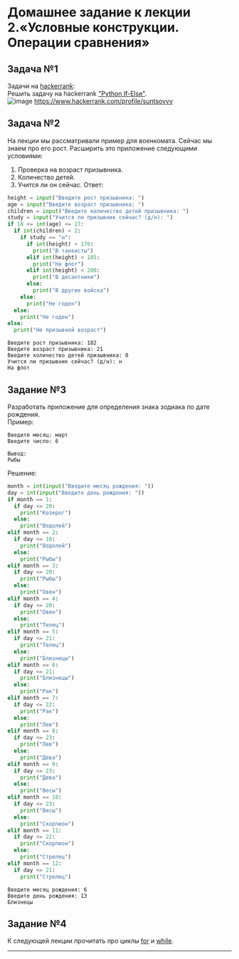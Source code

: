 
# Домашнее задание к лекции 2.«Условные конструкции. Операции сравнения»

## Задача №1
Задачи на [hackerrank](https://www.hackerrank.com/domains/python):  
Решить задачу на hackerrank ["Python If-Else"](https://www.hackerrank.com/challenges/py-if-else/problem).  
![image](https://github.com/user-attachments/assets/d7e279a8-ea3f-4b68-8577-24b6cd1f291d)
https://www.hackerrank.com/profile/suntsovvv


## Задача №2
На лекции мы рассматривали пример для военкомата. Сейчас мы знаем про его рост. Расширить это приложение следующими условиями:
1. Проверка на возраст призывника.
2. Количество детей.
3. Учится ли он сейчас.
Ответ:
```py
height = input("Введите рост призывника: ")
age = input("Введите возраст призывника: ")
children = input("Введите количество детей призывника: ")
study = input("Учится ли призывник сейчас? (д/н): ")
if 18 <= int(age) <= 27:
  if int(children) < 2:
    if study == "н":
      if int(height) < 170:
        print("В танкисты")
      elif int(height) < 185:
        print("На флот")
      elif int(height) < 200:
        print("В десантники")
      else:
        print("В другие войска")
    else:
      print("Не годен")
  else:
    print("Не годен")
else:
  print("Не призывной возраст")
```
```
Введите рост призывника: 182
Введите возраст призывника: 21
Введите количество детей призывника: 0
Учится ли призывник сейчас? (д/н): н
На флот
```

## Задание №3
Разработать приложение для определения знака зодиака по дате рождения.  
Пример:  
```
Введите месяц: март
Введите число: 6

Вывод:
Рыбы
```
Решение:
```py
month = int(input("Введите месяц рождения: "))
day = int(input("Введите день рождения: "))
if month == 1:
  if day <= 20:
    print("Козерог")
  else:
    print("Водолей")
elif month == 2:
  if day <= 18:
    print("Водолей")
  else:
    print("Рыбы")
elif month == 3:
  if day <= 20:
    print("Рыбы")
  else:
    print("Овен")
elif month == 4:
  if day <= 20:
    print("Овен")
  else:
    print("Телец")
elif month == 5:
  if day <= 21:
    print("Телец")
  else:
    print("Близнецы")
elif month == 6:
  if day <= 21:
    print("Близнецы")
  else:
    print("Рак")
elif month == 7:
  if day <= 22:
    print("Рак")
  else:
    print("Лев")
elif month == 8:
  if day <= 23:
    print("Лев")
  else:
    print("Дева")
elif month == 9:
  if day <= 23:
    print("Дева")
  else:
    print("Весы")
elif month == 10:
  if day <= 23:
    print("Весы")
  else:
    print("Скорпион")
elif month == 11:
  if day <= 22:
    print("Скорпион")
  else:
    print("Стрелец")
elif month == 12:
  if day <= 21:
    print("Стрелец")
```
```
Введите месяц рождения: 6
Введите день рождения: 13
Близнецы
```

## Задание №4
К следующей лекции прочитать про циклы [for](https://foxford.ru/wiki/informatika/tsikl-for-v-python) и
 [while](https://foxford.ru/wiki/informatika/tsikl-while-v-python).

---

